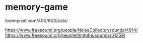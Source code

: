 memory-game
===========


lorempixel.com/400/600/cats/

https://www.freesound.org/people/NoiseCollector/sounds/4914/
https://www.freesound.org/people/timtube/sounds/61259/
